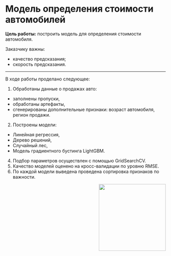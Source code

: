 
 <h1> 
  Модель определения стоимости автомобилей
</h1>

 **Цель работы:** построить модель для определения стоимости автомобиля. 

Заказчику важны:
- качество предсказания;
- скорость предсказания.
---------
В ходе работы проделано следующее:
1. Обработаны данные о продажах авто: 
- заполнены пропуски, 
- обработаны артефакты, 
- сгенерированы дополнительные признаки: возраст автомобиля, регион продажи. 
2. Построены модели:
- Линейная регрессия, 
- Дерево решений, 
- Случайный лес, 
- Модель градиентного бустинга LightGBM.
4. Подбор параметров осуществлен с помощью GridSearchCV.
5. Качество моделей оценено на кросс-валидации по уровню RMSE.
6. По каждой модели выведена проведена сортировка признаков по важности.
<div id="header" align="right">
  <img src="https://www.ccarprice.com/products/Mercedes-Benz-AMG-GT-Roadstar-2020.jpg" width="210"/>
</div>
